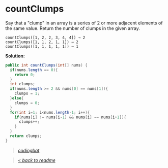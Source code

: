 # countClumps

Say that a "clump" in an array is a series of 2 or more adjacent elements of the same value. Return the number of clumps in the given array.

```
countClumps([1, 2, 2, 3, 4, 4]) → 2
countClumps([1, 1, 2, 1, 1]) → 2
countClumps([1, 1, 1, 1, 1]) → 1
```

**Solution:**

```java
public int countClumps(int[] nums) {
  if(nums.length == 0){
    return 0;
  }
  int clumps;
  if(nums.length >= 2 && nums[0] == nums[1]){
    clumps = 1;
  }else{
    clumps = 0;
  }
  for(int i=1; i<nums.length-1; i++){
    if(nums[i] != nums[i-1] && nums[i] == nums[i+1]){
      clumps++;
    }
  }
  return clumps;
}
```

> _[codingbat](https://codingbat.com/prob/p193817)_

> [< _back to readme_](FINDREPLACEREADME)